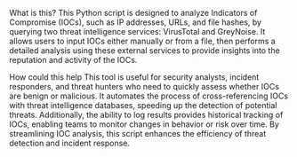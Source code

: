 

What is this?
This Python script is designed to analyze Indicators of Compromise (IOCs), such as IP addresses, URLs, and file hashes, by querying two threat intelligence services: VirusTotal and GreyNoise. It allows users to input IOCs either manually or from a file, then performs a detailed analysis using these external services to provide insights into the reputation and activity of the IOCs.

How could this help
This tool is useful for security analysts, incident responders, and threat hunters who need to quickly assess whether IOCs are benign or malicious. It automates the process of cross-referencing IOCs with threat intelligence databases, speeding up the detection of potential threats. Additionally, the ability to log results provides historical tracking of IOCs, enabling teams to monitor changes in behavior or risk over time. By streamlining IOC analysis, this script enhances the efficiency of threat detection and incident response.
